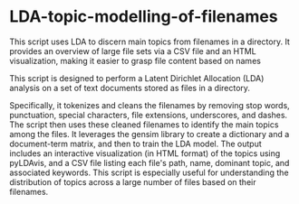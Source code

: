 # LDA-topic-modelling-of-filenames
This script uses LDA to discern main topics from filenames in a directory. It provides an overview of large file sets via a CSV file and an HTML visualization, making it easier to grasp file content based on names


This script is designed to perform a Latent Dirichlet Allocation (LDA) analysis on a set of text documents stored as files in a directory. 


Specifically, it tokenizes and cleans the filenames by removing stop words, punctuation, special characters, file extensions, underscores, and dashes. The script then uses these cleaned filenames to identify the main topics among the files. It leverages the gensim library to create a dictionary and a document-term matrix, and then to train the LDA model. The output includes an interactive visualization (in HTML format) of the topics using pyLDAvis, and a CSV file listing each file's path, name, dominant topic, and associated keywords. This script is especially useful for understanding the distribution of topics across a large number of files based on their filenames.
